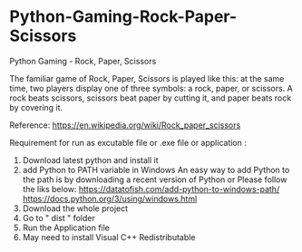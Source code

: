 # Python-Gaming-Rock-Paper-Scissors
Python Gaming - Rock, Paper, Scissors

The familiar game of Rock, Paper, Scissors is played like this: at the same time, two players display one of three symbols: a rock, paper, or scissors. A rock beats scissors, scissors beat paper by cutting it, and paper beats rock by covering it.

Reference:
https://en.wikipedia.org/wiki/Rock_paper_scissors

Requirement for run as excutable file or .exe file or application :
1. Download latest python and install it
2. add Python to PATH variable in Windows
   An easy way to add Python to the path is by downloading a recent version of Python or 
   Please follow the liks below: 
   https://datatofish.com/add-python-to-windows-path/
   https://docs.python.org/3/using/windows.html
3. Download the whole project 
4. Go to " dist " folder
5. Run the Application file
6. May need to install Visual C++ Redistributable   
